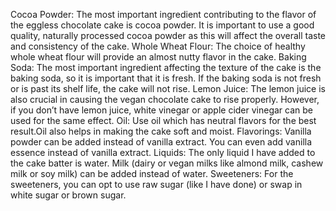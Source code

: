 Cocoa Powder: The most important ingredient contributing to the flavor of the eggless chocolate cake is cocoa powder. It is important to use a good quality, naturally processed cocoa powder as this will affect the overall taste and consistency of the cake.
Whole Wheat Flour: The choice of healthy whole wheat flour will provide an almost nutty flavor in the cake. 
Baking Soda: The most important ingredient affecting the texture of the cake is the baking soda, so it is important that it is fresh. If the baking soda is not fresh or is past its shelf life, the cake will not rise.
Lemon Juice: The lemon juice is also crucial in causing the vegan chocolate cake to rise properly. However, if you don’t have lemon juice, white vinegar or apple cider vinegar can be used for the same effect.
Oil: Use oil which has neutral flavors for the best result.Oil also helps in making the cake soft and moist.
Flavorings: Vanilla powder can be added instead of vanilla extract. You can even add vanilla essence instead of vanilla extract.
Liquids: The only liquid I have added to the cake batter is water. Milk (dairy or vegan milks like almond milk, cashew milk or soy milk) can be added instead of water. 
Sweeteners: For the sweeteners, you can opt to use raw sugar (like I have done) or swap in white sugar or brown sugar.
